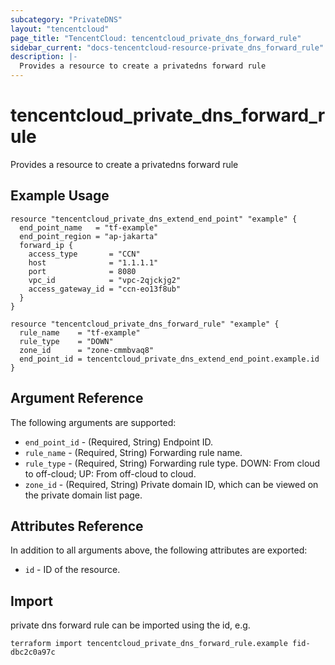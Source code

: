```yaml
---
subcategory: "PrivateDNS"
layout: "tencentcloud"
page_title: "TencentCloud: tencentcloud_private_dns_forward_rule"
sidebar_current: "docs-tencentcloud-resource-private_dns_forward_rule"
description: |-
  Provides a resource to create a privatedns forward rule
---
```


# tencentcloud_private_dns_forward_rule

Provides a resource to create a privatedns forward rule

## Example Usage

```hcl
resource "tencentcloud_private_dns_extend_end_point" "example" {
  end_point_name   = "tf-example"
  end_point_region = "ap-jakarta"
  forward_ip {
    access_type       = "CCN"
    host              = "1.1.1.1"
    port              = 8080
    vpc_id            = "vpc-2qjckjg2"
    access_gateway_id = "ccn-eo13f8ub"
  }
}

resource "tencentcloud_private_dns_forward_rule" "example" {
  rule_name    = "tf-example"
  rule_type    = "DOWN"
  zone_id      = "zone-cmmbvaq8"
  end_point_id = tencentcloud_private_dns_extend_end_point.example.id
}
```

## Argument Reference

The following arguments are supported:

* `end_point_id` - (Required, String) Endpoint ID.
* `rule_name` - (Required, String) Forwarding rule name.
* `rule_type` - (Required, String) Forwarding rule type. DOWN: From cloud to off-cloud; UP: From off-cloud to cloud.
* `zone_id` - (Required, String) Private domain ID, which can be viewed on the private domain list page.

## Attributes Reference

In addition to all arguments above, the following attributes are exported:

* `id` - ID of the resource.



## Import

private dns forward rule can be imported using the id, e.g.

```
terraform import tencentcloud_private_dns_forward_rule.example fid-dbc2c0a97c
```

